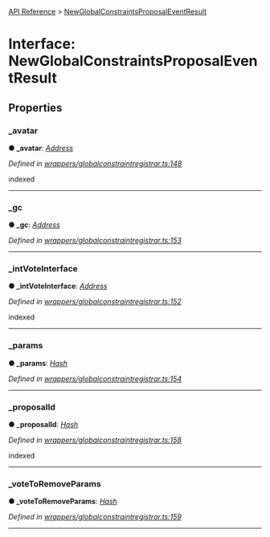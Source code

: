 [API Reference](../README.md) > [NewGlobalConstraintsProposalEventResult](../interfaces/NewGlobalConstraintsProposalEventResult.md)



# Interface: NewGlobalConstraintsProposalEventResult


## Properties
<a id="_avatar"></a>

###  _avatar

**●  _avatar**:  *[Address](../#Address)* 

*Defined in [wrappers/globalconstraintregistrar.ts:148](https://github.com/daostack/arc.js/blob/42de6847/lib/wrappers/globalconstraintregistrar.ts#L148)*



indexed




___

<a id="_gc"></a>

###  _gc

**●  _gc**:  *[Address](../#Address)* 

*Defined in [wrappers/globalconstraintregistrar.ts:153](https://github.com/daostack/arc.js/blob/42de6847/lib/wrappers/globalconstraintregistrar.ts#L153)*





___

<a id="_intVoteInterface"></a>

###  _intVoteInterface

**●  _intVoteInterface**:  *[Address](../#Address)* 

*Defined in [wrappers/globalconstraintregistrar.ts:152](https://github.com/daostack/arc.js/blob/42de6847/lib/wrappers/globalconstraintregistrar.ts#L152)*



indexed




___

<a id="_params"></a>

###  _params

**●  _params**:  *[Hash](../#Hash)* 

*Defined in [wrappers/globalconstraintregistrar.ts:154](https://github.com/daostack/arc.js/blob/42de6847/lib/wrappers/globalconstraintregistrar.ts#L154)*





___

<a id="_proposalId"></a>

###  _proposalId

**●  _proposalId**:  *[Hash](../#Hash)* 

*Defined in [wrappers/globalconstraintregistrar.ts:158](https://github.com/daostack/arc.js/blob/42de6847/lib/wrappers/globalconstraintregistrar.ts#L158)*



indexed




___

<a id="_voteToRemoveParams"></a>

###  _voteToRemoveParams

**●  _voteToRemoveParams**:  *[Hash](../#Hash)* 

*Defined in [wrappers/globalconstraintregistrar.ts:159](https://github.com/daostack/arc.js/blob/42de6847/lib/wrappers/globalconstraintregistrar.ts#L159)*





___


